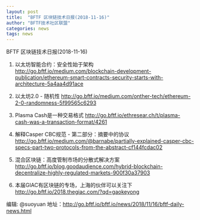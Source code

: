 ```yaml
---
layout: post
title:  "BFTF 区块链技术日报(2018-11-16)"
author: "BFTF技术社区联盟"
categories: news
tags: news
---
```


BFTF 区块链技术日报(2018-11-16)

1. 以太坊智能合约：安全性始于架构 <http://go.bftf.io/medium.com/blockchain-development-publication/ethereum-smart-contracts-security-starts-with-architecture-5a4aa4d91ace>

2. 以太坊2.0 - 随机性 <http://go.bftf.io/medium.com/onther-tech/ethereum-2-0-randomness-5f99565c6293>

3. Plasma Cash是一种交易格式 <http://go.bftf.io/ethresear.ch/t/plasma-cash-was-a-transaction-format/4261>

4. 解释Casper CBC规范 - 第二部分：摘要中的协议 <http://go.bftf.io/medium.com/@barnabe/partially-explained-casper-cbc-specs-part-two-protocols-from-the-abstract-cf144fcdac02>

5. 混合区块链：高度管制市场的分散式解决方案 <http://go.bftf.io/blog.goodaudience.com/hybrid-blockchain-decentralize-highly-regulated-markets-900f30a37903>

6. 本届GIAC有区块链的专场，上海的伙伴可以关注下  <http://go.bftf.io/2018.thegiac.com/?qd=gaokeyong>


编辑: @suoyuan
地址：<http://go.bftf.io/bftf.io/news/2018/11/16/bftf-daily-news.html>
